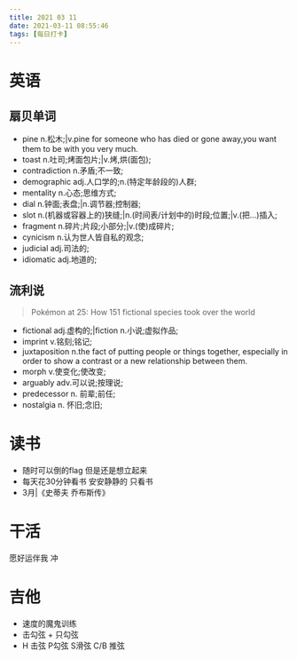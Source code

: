 ```yaml
---
title: 2021 03 11
date: 2021-03-11 08:55:46
tags: [每日打卡]
---
```

# 英语
## 扇贝单词
- pine n.松木;|v.pine for someone who has died or gone away,you want them to be with you very much.
- toast n.吐司;烤面包片;|v.烤,烘(面包);
- contradiction n.矛盾;不一致;
- demographic adj.人口学的;n.(特定年龄段的)人群;
- mentality n.心态;思维方式;
- dial n.钟面;表盘;|n.调节器;控制器;
- slot n.(机器或容器上的)狭缝;|n.(时间表/计划中的)时段;位置;|v.(把...)插入;
- fragment n.碎片;片段;小部分;|v.(使)成碎片;
- cynicism n.认为世人皆自私的观念;
- judicial adj.司法的;
- idiomatic adj.地道的;
## 流利说
> Pokémon at 25: How 151 fictional species took over the world
- fictional adj.虚构的;|fiction n.小说;虚拟作品;
- imprint v.铭刻;铭记;
- juxtaposition n.the fact of putting people or things together, especially in order to show a contrast or a new relationship between them.
- morph v.使变化;使改变;
- arguably adv.可以说;按理说;
- predecessor n. 前辈;前任;
- nostalgia n. 怀旧;念旧;
# 读书
- 随时可以倒的flag 但是还是想立起来
- 每天花30分钟看书 安安静静的 只看书
- 3月|《史蒂夫 乔布斯传》
# 干活
愿好运伴我 冲
# 吉他
- 速度的魔鬼训练
- 击勾弦 + 只勾弦
- H 击弦 P勾弦 S滑弦 C/B 推弦